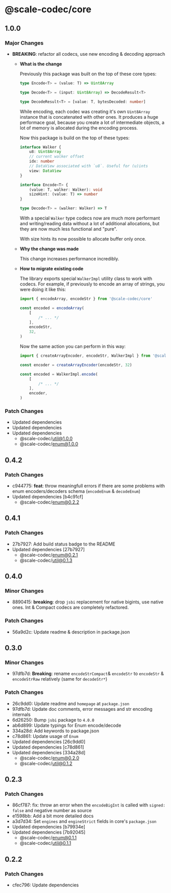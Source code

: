 # @scale-codec/core

## 1.0.0

### Major Changes

-   **BREAKING**: refactor all codecs, use new encoding & decoding approach

    -   **What is the change**

        Previously this package was built on the top of these core types:

        ```ts
        type Encode<T> = (value: T) => Uint8Array

        type Decode<T> = (input: Uint8Array) => DecodeResult<T>

        type DecodeResult<T> = [value: T, bytesDecoded: number]
        ```

        While encoding, each codec was creating it's own `Uint8Array` instance that is concatenated with other ones. It produces a huge performace goal, because you create a lot of intermediate objects, a lot of memory is allocated during the encoding process.

        Now this package is build on the top of these types:

        ```ts
        interface Walker {
            u8: Uint8Array
            // current walker offset
            idx: number
            // DataView associated with `u8`. Useful for (u)ints
            view: DataView
        }

        interface Encode<T> {
            (value: T, walker: Walker): void
            sizeHint: (value: T) => number
        }

        type Decode<T> = (walker: Walker) => T
        ```

        With a special `Walker` type codecs now are much more performant and writing/reading data without a lot of additional allocations, but they are now much less functional and "pure".

        With size hints its now possible to allocate buffer only once.

    -   **Why the change was made**

        This change increases performance incredibly.

    -   **How to migrate existing code**

        The library exports special `WalkerImpl` utility class to work with codecs. For example, if previously to encode an array of strings, you were doing it like this:

        ```ts
        import { encodeArray, encodeStr } from '@scale-codec/core'

        const encoded = encodeArray(
            [
                /* ... */
            ],
            encodeStr,
            32,
        )
        ```

        Now the same action you can perform in this way:

        ```ts
        import { createArrayEncoder, encodeStr, WalkerImpl } from '@scale-codec/core'

        const encoder = createArrayEncoder(encodeStr, 32)

        const encoded = WalkerImpl.encode(
            [
                /* ... */
            ],
            encoder,
        )
        ```

### Patch Changes

-   Updated dependencies
-   Updated dependencies
-   Updated dependencies
    -   @scale-codec/util@1.0.0
    -   @scale-codec/enum@1.0.0

## 0.4.2

### Patch Changes

-   c944775: **feat**: throw meaningfull errors if there are some problems with enum encoders/decoders schema (`encodeEnum` & `decodeEnum`)
-   Updated dependencies [b4c91cf]
    -   @scale-codec/enum@0.2.2

## 0.4.1

### Patch Changes

-   27b7927: Add build status badge to the README
-   Updated dependencies [27b7927]
    -   @scale-codec/enum@0.2.1
    -   @scale-codec/util@0.1.3

## 0.4.0

### Minor Changes

-   8890415: **breaking**: drop `jsbi` replacement for native bigints, use native ones. Int & Compact codecs are completely refactored.

### Patch Changes

-   56a9d2c: Update readme & description in package.json

## 0.3.0

### Minor Changes

-   97dfb7d: **Breaking**: rename `encodeStrCompact`& `encodeStr` to `encodeStr` & `encodeStrRaw` relatively (same for `decodeStr*`)

### Patch Changes

-   26c9dd0: Update readme and `homepage` at `package.json`
-   97dfb7d: Update doc comments, error messages and str encoding internals
-   6d26250: Bump `jsbi` package to `4.0.0`
-   ab6d899: Update typings for Enum encode/decode
-   334a28d: Add keywords to package.json
-   c78d861: Update usage of `Enum`
-   Updated dependencies [26c9dd0]
-   Updated dependencies [c78d861]
-   Updated dependencies [334a28d]
    -   @scale-codec/enum@0.2.0
    -   @scale-codec/util@0.1.2

## 0.2.3

### Patch Changes

-   86cf787: fix: throw an error when the `encodeBigInt` is called with `signed: false` and negative number as source
-   e1598bb: Add a bit more detailed docs
-   a3d7d34: Set `engines` and `engineStrict` fields in core's `package.json`
-   Updated dependencies [b79934e]
-   Updated dependencies [7b92045]
    -   @scale-codec/enum@0.1.1
    -   @scale-codec/util@0.1.1

## 0.2.2

### Patch Changes

-   cfec796: Update dependencies
